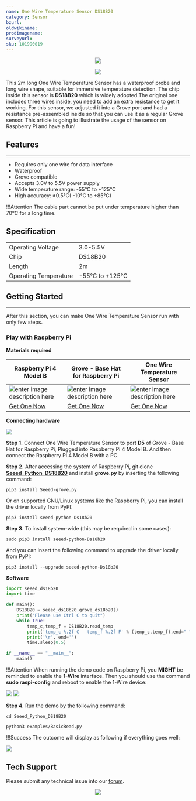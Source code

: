 ```yaml
---
name: One Wire Temperature Sensor DS18B20
category: Sensor
bzurl: 
oldwikiname: 
prodimagename: 
surveyurl: 
sku: 101990019
---
```


<div align=center><img src="https://files.seeedstudio.com/wiki/One-Wire-Temperature/one-wire.png"/><figcaption><b></b><i></i></figcaption></a>
</figure></div>

<p style="text-align:center"><a href="https://www.seeedstudio.com/One-Wire-Temperature-Sensor-p-1235.html" target="_blank"><img src="https://files.seeedstudio.com/wiki/Seeed-WiKi/docs/images/get_one_now.png" border=0 /></a></p> 

This 2m long One Wire Temperature Sensor has a waterproof probe and long wire shape, suitable for immersive temperature detection. The chip inside this sensor is **DS18B20** which is widely adopted.The original one includes three wires inside, you need to add an extra resistance to get it working. For this sensor, we adjusted it into a Grove port and had a resistance pre-assembled inside so that you can use it as a regular Grove sensor. This article is going to illustrate the usage of the sensor on Raspberry Pi and have a fun! 

## Features
---
- Requires only one wire for data interface
- Waterproof
- Grove compatible
- Accepts 3.0V to 5.5V power supply
- Wide temperature range: -55°C to +125°C
- High accuracy: ±0.5°C( -10°C to +85°C)

!!!Attention
         The cable part cannot be put under temperature higher than 70°C for a long time.

## Specification
|||
|--------|---------|
|Operating Voltage	|3.0-5.5V|
|Chip|DS18B20|
|Length	|2m|
|Operating Temperature|	-55°C to +125°C |

## Getting Started
---
After this section, you can make One Wire Temperature Sensor run with only few steps.

### Play with Raspberry Pi

**Materials required**

| Raspberry Pi 4 Model B |Grove - Base Hat for Raspberry Pi|One Wire Temperature Sensor|
|--------------|-------------|-----------|
|![enter image description here](https://files.seeedstudio.com/wiki/Raspberry-Pi-4/img/raspberry_pi.png)|![enter image description here](https://files.seeedstudio.com/wiki/Raspberry-Pi-4/img/hat.png)|![enter image description here](https://files.seeedstudio.com/wiki/One-Wire-Temperature/img/small.png)|
|[Get One Now](https://www.seeedstudio.com/Raspberry-Pi-4-Computer-Model-B-8GB-p-4595.html)|[Get One Now](https://www.seeedstudio.com/Grove-Base-Hat-for-Raspberry-Pi.html)|[Get One Now](https://www.seeedstudio.com/One-Wire-Temperature-Sensor-p-1235.html)|

**Connecting hardware**

![](https://files.seeedstudio.com/wiki/One-Wire-Temperature/img/connection.jpg)

**Step 1.** Connect One Wire Temperature Sensor to port **D5** of Grove - Base Hat for Raspberry Pi, Plugged into Raspberry Pi 4 Model B. And then connect the Raspberry Pi 4 Model B with a PC.

**Step 2.** After accessing the system of Raspberry Pi, git clone **[Seeed_Python_DS18B20](https://github.com/Seeed-Studio/Seeed_Python_DS18B20.git)** and install **grove.py** by inserting the following command:

```shell
pip3 install Seeed-grove.py
```

Or on supported GNU/Linux systems like the Raspberry Pi, you can install the driver locally from PyPI:

```Shell
pip3 install seeed-python-Ds18b20
```

**Step 3.** To install system-wide (this may be required in some cases):

```Shell
sudo pip3 install seeed-python-Ds18b20
```
And you can insert the following command to upgrade the driver locally from PyPI:

```Shell
pip3 install --upgrade seeed-python-Ds18b20
```

**Software**

```Python
import seeed_ds18b20
import time

def main():
    DS18B20 = seeed_ds18b20.grove_ds18b20()
    print("Please use Ctrl C to quit")
    while True:
        temp_c,temp_f = DS18B20.read_temp
        print('temp_c %.2f C   temp_f %.2f F' % (temp_c,temp_f),end=" ")
        print('\r', end='')
        time.sleep(0.5)

if __name__ == "__main__":
    main()   
```

!!!Attention
          When running the demo code on Raspberry Pi, you **MIGHT** be reminded to enable the **1-Wire** interface. Then you should use the command **sudo raspi-config** and reboot to enable the 1-Wire device:

![](https://files.seeedstudio.com/wiki/Raspberry-Pi-4/img/1.png)
![](https://files.seeedstudio.com/wiki/One-Wire-Temperature/img/1.png)

**Step 4.** Run the demo by the following command:

```Shell
cd Seeed_Python_DS18B20
```

```Shell
python3 examples/BasicRead.py 
```

!!!Success
          The outcome will display as following if everything goes well:

![](https://files.seeedstudio.com/wiki/One-Wire-Temperature/img/TEM.png)

## Tech Support
Please submit any technical issue into our [forum](https://forum.seeedstudio.com/). <br /><p style="text-align:center"><a href="https://www.seeedstudio.com/act-4.html?utm_source=wiki&utm_medium=wikibanner&utm_campaign=newproducts" target="_blank"><img src="https://files.seeedstudio.com/wiki/Wiki_Banner/new_product.jpg" /></a></p>